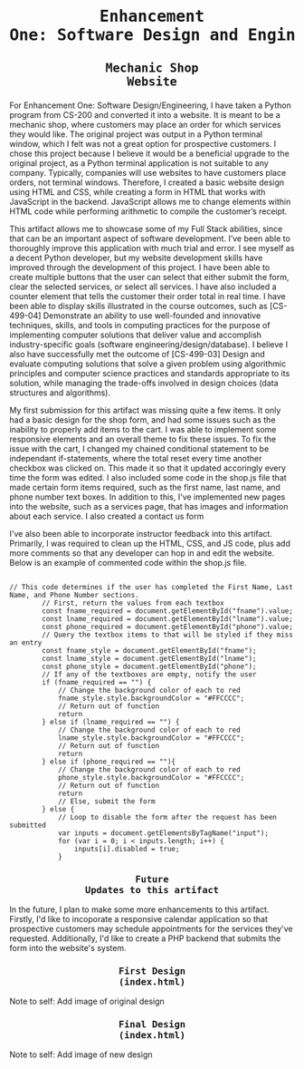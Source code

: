 # <pre align="center">Enhancement One: Software Design and Engineering</pre>

## <pre align="center">Mechanic Shop Website</pre>

For Enhancement One: Software Design/Engineering, I have taken a Python program from CS-200 and converted it into a website. It is meant to be a mechanic shop, 
where customers may place an order for which services they would like. The original project was output in a Python terminal window, which I felt was not a great 
option for prospective customers. I chose this project because I believe it would be a beneficial upgrade to the original project, as a Python terminal application 
is not suitable to any company. Typically, companies will use websites to have customers place orders, not terminal windows. Therefore, I created a basic website design 
using HTML and CSS, while creating a form in HTML that works with JavaScript in the backend. JavaScript allows me to change elements within HTML code while performing 
arithmetic to compile the customer’s receipt.

This artifact allows me to showcase some of my Full Stack abilities, since that can be an important aspect of software development. I’ve been able to thoroughly improve 
this application with much trial and error. I see myself as a decent Python developer, but my website development skills have improved through the development of this 
project. I have been able to create multiple buttons that the user can select that either submit the form, clear the selected services, or select all services. I have 
also included a counter element that tells the customer their order total in real time. I have been able to display skills illustrated in the course outcomes, such as 
[CS-499-04] Demonstrate an ability to use well-founded and innovative techniques, skills, and tools in computing practices for the purpose of implementing computer 
solutions that deliver value and accomplish industry-specific goals (software engineering/design/database). I believe I also have successfully met the outcome of 
[CS-499-03] Design and evaluate computing solutions that solve a given problem using algorithmic principles and computer science practices and standards appropriate to 
its solution, while managing the trade-offs involved in design choices (data structures and algorithms). 

My first submission for this artifact was missing quite a few items. It only had a basic design for the shop form, and had some issues such as the inability to properly
add items to the cart. I was able to implement some responsive elements and an overall theme to fix these issues. To fix the issue with the cart, I changed my chained 
conditional statement to be independant if-statements, where the total reset every time another checkbox was clicked on. This made it so that it updated accoringly every
time the form was edited. I also included some code in the shop.js file that made certain form items required, such as the first name, last name, and phone number text boxes. 
In addition to this, I've implemented new pages into the website, such as a services page, that has images and information about each service. I also created a contact us form

I've also been able to incorporate instructor feedback into this artifact. Primarily, I was required to clean up the HTML, CSS, and JS code, plus add more comments 
so that any developer can hop in and edit the website. Below is an example of commented code within the shop.js file.

```

// This code determines if the user has completed the First Name, Last Name, and Phone Number sections.
		// First, return the values from each textbox
		const fname_required = document.getElementById("fname").value;
		const lname_required = document.getElementById("lname").value;
		const phone_required = document.getElementById("phone").value;
		// Query the textbox items to that will be styled if they miss an entry
		const fname_style = document.getElementById("fname");
		const lname_style = document.getElementById("lname");
		const phone_style = document.getElementById("phone");
		// If any of the textboxes are empty, notify the user
		if (fname_required == "") {
			// Change the background color of each to red
			fname_style.style.backgroundColor = "#FFCCCC";
			// Return out of function
			return	
		} else if (lname_required == "") {
			// Change the background color of each to red
			lname_style.style.backgroundColor = "#FFCCCC";
			// Return out of function
			return
		} else if (phone_required == ""){
			// Change the background color of each to red
			phone_style.style.backgroundColor = "#FFCCCC";
			// Return out of function
			return
			// Else, submit the form		
		} else {
			// Loop to disable the form after the request has been submitted
			var inputs = document.getElementsByTagName("input"); 
			for (var i = 0; i < inputs.length; i++) { 
				inputs[i].disabled = true;
			} 

```

### <pre align="center">Future Updates to this artifact</pre>

In the future, I plan to make some more enhancements to this artifact. Firstly, I'd like to incoporate a responsive calendar application so that prospective customers
may schedule appointments for the services they've requested. Additionally, I'd like to create a PHP backend that submits the form into the website's system.


### <pre align="center">First Design (index.html)</pre>

Note to self: Add image of original design

### <pre align="center">Final Design (index.html)</pre>

Note to self: Add image of new design
